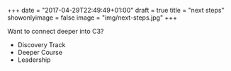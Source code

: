 +++
date = "2017-04-29T22:49:49+01:00"
draft = true
title = "next steps"
showonlyimage = false
image = "img/next-steps.jpg"
+++

Want to connect deeper into C3?
<!--more-->

* Discovery Track
* Deeper Course
* Leadership